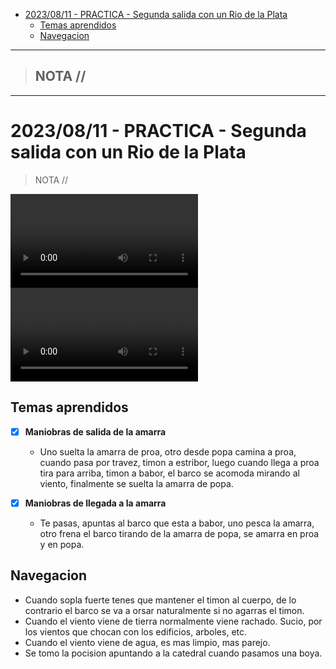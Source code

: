 - [2023/08/11 - PRACTICA - Segunda salida con un Rio de la Plata](#20230811---practica---segunda-salida-con-un-rio-de-la-plata)
  - [Temas aprendidos](#temas-aprendidos)
  - [Navegacion](#navegacion)


-----------------
> NOTA //  
> - 
--------------------


# 2023/08/11 - PRACTICA - Segunda salida con un Rio de la Plata

> NOTA // 
>


<video controls>
  <source src="1.mov" type="video/mov">
</video>


<video controls>
  <source src="2.mov" type="video/mov">
</video>

## Temas aprendidos

- [x] **Maniobras de salida de la amarra**
  - Uno suelta la amarra de proa, otro desde popa camina a proa, cuando pasa por travez, timon a estribor, luego cuando llega a proa tira para arriba, timon a babor, el barco se acomoda mirando al viento, finalmente se suelta la amarra de popa.
  
- [x] **Maniobras de llegada a la amarra**
  - Te pasas, apuntas al barco que esta a babor, uno pesca la amarra, otro frena el barco tirando de la amarra de popa, se amarra en proa y en popa.

## Navegacion

- Cuando sopla fuerte tenes que mantener el timon al cuerpo, de lo contrario el barco se va a orsar naturalmente si no agarras el timon.
- Cuando el viento viene de tierra normalmente viene rachado. Sucio, por los vientos que chocan con los edificios, arboles, etc.
- Cuando el viento viene de agua, es mas limpio, mas parejo.
- Se tomo la pocision apuntando a la catedral cuando pasamos una boya.